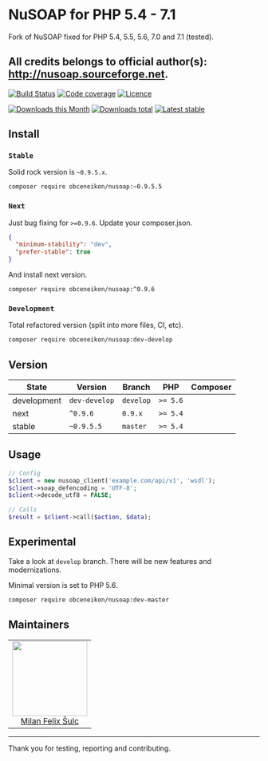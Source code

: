 # NuSOAP for PHP 5.4 - 7.1

Fork of NuSOAP fixed for PHP 5.4, 5.5, 5.6, 7.0 and 7.1 (tested).

All credits belongs to official author(s): http://nusoap.sourceforge.net.
----


[![Build Status](https://img.shields.io/travis/obceneikon/nusoap.svg?style=flat-square)](https://travis-ci.org/obceneikon/nusoap)
[![Code coverage](https://img.shields.io/coveralls/obceneikon/nusoap.svg?style=flat-square)](https://coveralls.io/r/obceneikon/nusoap)
[![Licence](https://img.shields.io/packagist/l/obceneikon/nusoap.svg?style=flat-square)](https://packagist.org/packages/obceneikon/nusoap)

[![Downloads this Month](https://img.shields.io/packagist/dm/obceneikon/nusoap.svg?style=flat-square)](https://packagist.org/packages/obceneikon/nusoap)
[![Downloads total](https://img.shields.io/packagist/dt/obceneikon/nusoap.svg?style=flat-square)](https://packagist.org/packages/obceneikon/nusoap)
[![Latest stable](https://img.shields.io/packagist/v/obceneikon/nusoap.svg?style=flat-square)](https://packagist.org/packages/obceneikon/nusoap)

## Install

### `Stable`

Solid rock version is `~0.9.5.x`.

```sh
composer require obceneikon/nusoap:~0.9.5.5
```

### `Next`

Just bug fixing for `>=0.9.6`. Update your composer.json.

```json
{
  "minimum-stability": "dev",
  "prefer-stable": true
}
```

And install next version.

```sh
composer require obceneikon/nusoap:^0.9.6
```

### `Development`

Total refactored version (split into more files, CI, etc).

```sh
composer require obceneikon/nusoap:dev-develop
```

## Version

| State       | Version       | Branch    | PHP      | Composer                                        |
|-------------|---------------|-----------|----------|-------------------------------------------------|
| development | `dev-develop` | `develop` | `>= 5.6` |                                                 |
| next        | `^0.9.6`      | `0.9.x`   | `>= 5.4` |                                                 |
| stable      | `~0.9.5.5`    | `master`  | `>= 5.4` |                                                 |

## Usage

```php
// Config
$client = new nusoap_client('example.com/api/v1', 'wsdl');
$client->soap_defencoding = 'UTF-8';
$client->decode_utf8 = FALSE;

// Calls
$result = $client->call($action, $data);
```

## Experimental

Take a look at `develop` branch. There will be new features and modernizations.

Minimal version is set to PHP 5.6.

```sh
composer require obceneikon/nusoap:dev-master
```

## Maintainers

<table>
  <tbody>
    <tr>
      <td align="center">
        <a href="https://github.com/f3l1x">
            <img width="150" height="150" src="https://avatars2.githubusercontent.com/u/538058?v=3&s=150">
        </a>
        </br>
        <a href="https://github.com/f3l1x">Milan Felix Šulc</a>
      </td>
    </tr>
  <tbody>
</table>

-----

Thank you for testing, reporting and contributing.
